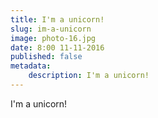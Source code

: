 ```yaml
---
title: I'm a unicorn!
slug: im-a-unicorn
image: photo-16.jpg
date: 8:00 11-11-2016
published: false
metadata:
	description: I'm a unicorn!
---
```


I'm a unicorn!